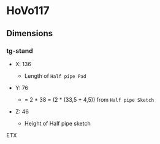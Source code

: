 # HoVo117

## Dimensions

### tg-stand

- X: 136
  - Length of `Half pipe Pad`

- Y: 76
  - = 2 * 38 = (2 * (33,5 + 4,5)) from `Half pipe Sketch`

- Z: 46
  - Height of Half pipe sketch

ETX
